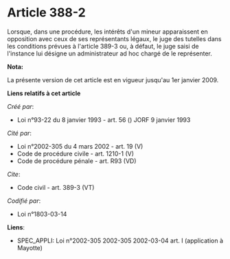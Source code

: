 # Article 388-2

Lorsque, dans une procédure, les intérêts d'un mineur apparaissent en opposition avec ceux de ses représentants légaux, le
juge des tutelles dans les conditions prévues à l'article 389-3 ou, à défaut, le juge saisi de l'instance lui désigne un
administrateur ad hoc chargé de le représenter.

**Nota:**

La présente version de cet article est en vigueur jusqu'au 1er janvier 2009.

**Liens relatifs à cet article**

_Créé par_:

  - Loi n°93-22 du 8 janvier 1993 - art. 56 () JORF 9 janvier 1993

_Cité par_:

  - Loi n°2002-305 du 4 mars 2002 - art. 19 (V)
  - Code de procédure civile - art. 1210-1 (V)
  - Code de procédure pénale - art. R93 (VD)

_Cite_:

  - Code civil - art. 389-3 (VT)

_Codifié par_:

  - Loi n°1803-03-14

**Liens**:

  - SPEC_APPLI: Loi n°2002-305 2002-305 2002-03-04 art. I (application à Mayotte)

